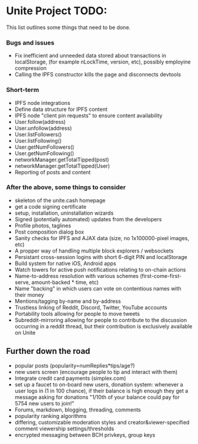 # Unite Project TODO:

This list outlines some things that need to be done.

### Bugs and issues

- Fix inefficient and unneeded data stored about transactions in localStorage,
  (for example nLockTime, version, etc), possibly employine compression
- Calling the IPFS constructor kills the page and disconnects devtools

### Short-term

- IPFS node integrations
- Define data structure for IPFS content
- IPFS node "client pin requests" to ensure content availability
- User.follow(address)
- User.unfollow(address)
- User.listFollowers()
- User.listFollowing()
- User.getNumFollowers()
- User.getNumFollowing()
- networkManager.getTotalTipped(post)
- networkManager.getTotalTipped(User)
- Reporting of posts and content

### After the above, some things to consider

- skeleton of the unite.cash homepage
- get a code signing certificate
- setup, installation, uninstallation wizards
- Signed (potentially automated) updates from the developers
- Profile photos, taglines
- Post composition dialog box
- Sanity checks for IPFS and AJAX data (size, no 1x100000-pixel images, etc)
- A propper way of handling multiple block explorers / websockets
- Persistant cross-session logins with short 6-digit PIN and localStorage
- Build system for native iOS, Android apps
- Watch towers for active push notifications relating to on-chain actions
- Name-to-address resolution with various schemes (first-come-first-serve,
  amount-backed * time, etc)
- Name "backing" in which users can vote on contentious names with their money
- Mentions/tagging by-name and by-address
- Trustless linking of Reddit, Discord, Twitter, YouTube accounts
- Portability tools allowing for people to move tweets
- Subreddit-mirroring allowing for people to contribute to the discussion
  occurring in a reddit thread, but their contribution is exclusively
  available on Unite

## Further down the road

- popular posts (popularity=numReplies*tips/age?)
- new users screen (encourage people to tip and interact with them)
- Integrate credit card payments (simplex.com)
- set up a faucet to on-board new users, donation system:
  whenever a user logs in (1 in 100 chance), if their balance is
  high enough they get a message asking for donations "1/10th of
  your balance could pay for 5754 new users to join!"
- Forums, markdown, blogging, threading, comments
- popularity ranking algorithms
- differing, customizable moderation styles and creator&viewer-specified comment
  viewership settings/thresholds
- encrypted messaging between BCH privkeys, group keys
